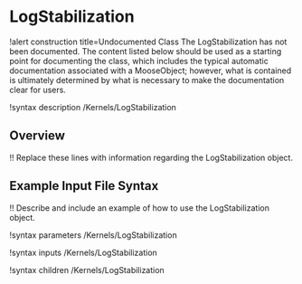 # LogStabilization

!alert construction title=Undocumented Class
The LogStabilization has not been documented. The content listed below should be used as a starting point for
documenting the class, which includes the typical automatic documentation associated with a
MooseObject; however, what is contained is ultimately determined by what is necessary to make the
documentation clear for users.

!syntax description /Kernels/LogStabilization

## Overview

!! Replace these lines with information regarding the LogStabilization object.

## Example Input File Syntax

!! Describe and include an example of how to use the LogStabilization object.

!syntax parameters /Kernels/LogStabilization

!syntax inputs /Kernels/LogStabilization

!syntax children /Kernels/LogStabilization
